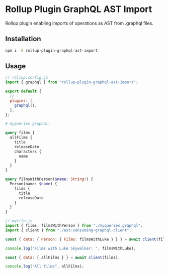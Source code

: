 # Rollup Plugin GraphQL AST Import

Rollup plugin enabling imports of operations as AST from .graphql files.

## Installation

```bash
npm i -S rollup-plugin-graphql-ast-import
```

## Usage

```javascript
// rollup.config.js
import { graphql } from "rollup-plugin-graphql-ast-import";

export default {
  // ...
  plugins: [
    graphql(),
  ],
};

```

```graphql
# myqueries.graphql:

query films {
  allFilms {
    title
    releaseDate
    characters {
      name
    }
  }
}

query filmsWithPerson($name: String!) {
  Person(name: $name) {
    films {
      title
      releaseDate
    }
  }
}
```

```javascript
// myfile.js
import { films, filmsWithPerson } from "./myqueries.graphql";
import { client } from "./ast-consuming-graphql-client";

const { data: { Person: { Films: filmsWithLuke } } } = await client(films, { name: "Luke Skywalker" });

console.log("Films with Luke Skywalker: ", filmsWithLuke);

const { data: { allFilms } } = await client(films);

console.log("All films", allFilms);
```

